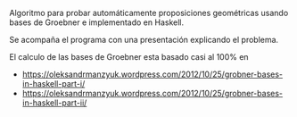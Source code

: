 Algoritmo para probar automáticamente proposiciones geométricas usando bases de Groebner e implementado en Haskell.

Se acompaña el programa con una presentación explicando el problema.

El calculo de las bases de Groebner esta basado casi al 100% en
* https://oleksandrmanzyuk.wordpress.com/2012/10/25/grobner-bases-in-haskell-part-i/
* https://oleksandrmanzyuk.wordpress.com/2012/10/25/grobner-bases-in-haskell-part-ii/

